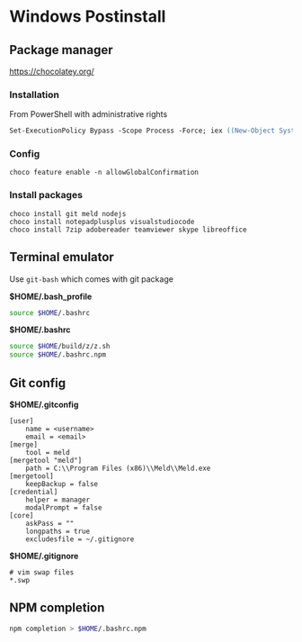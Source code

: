 Windows Postinstall
===================

Package manager
---------------

<https://chocolatey.org/>

### Installation

From PowerShell with administrative rights

```ps
Set-ExecutionPolicy Bypass -Scope Process -Force; iex ((New-Object System.Net.WebClient).DownloadString('https://chocolatey.org/install.ps1'))
```

### Config

```
choco feature enable -n allowGlobalConfirmation
```

### Install packages

```
choco install git meld nodejs
choco install notepadplusplus visualstudiocode
choco install 7zip adobereader teamviewer skype libreoffice
```

Terminal emulator
-----------------

Use `git-bash` which comes with git package

**$HOME/.bash_profile**

```sh
source $HOME/.bashrc
```

**$HOME/.bashrc**

```sh
source $HOME/build/z/z.sh
source $HOME/.bashrc.npm
```

Git config
----------

**$HOME/.gitconfig**

```
[user]
    name = <username>
    email = <email>
[merge]
    tool = meld
[mergetool "meld"]
    path = C:\\Program Files (x86)\\Meld\\Meld.exe
[mergetool]
    keepBackup = false
[credential]
    helper = manager
    modalPrompt = false
[core]
    askPass = ""
    longpaths = true
    excludesfile = ~/.gitignore
```

**$HOME/.gitignore**

```
# vim swap files
*.swp
```

NPM completion
--------------

```sh
npm completion > $HOME/.bashrc.npm
```
